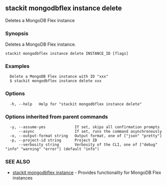 ## stackit mongodbflex instance delete

Deletes a MongoDB Flex instance

### Synopsis

Deletes a MongoDB Flex instance.

```
stackit mongodbflex instance delete INSTANCE_ID [flags]
```

### Examples

```
  Delete a MongoDB Flex instance with ID "xxx"
  $ stackit mongodbflex instance delete xxx
```

### Options

```
  -h, --help   Help for "stackit mongodbflex instance delete"
```

### Options inherited from parent commands

```
  -y, --assume-yes             If set, skips all confirmation prompts
      --async                  If set, runs the command asynchronously
  -o, --output-format string   Output format, one of ["json" "pretty"]
  -p, --project-id string      Project ID
      --verbosity string       Verbosity of the CLI, one of ["debug" "info" "warning" "error"] (default "info")
```

### SEE ALSO

* [stackit mongodbflex instance](./stackit_mongodbflex_instance.md)	 - Provides functionality for MongoDB Flex instances


